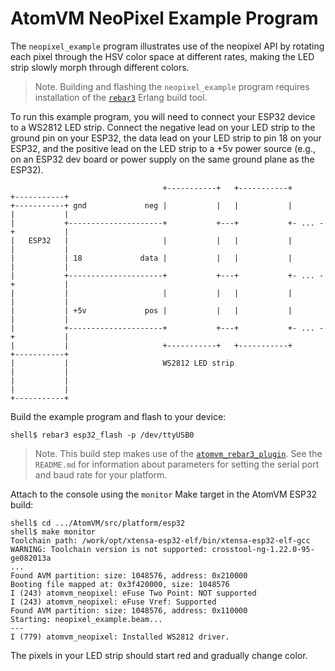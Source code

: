 # AtomVM NeoPixel Example Program

The `neopixel_example` program illustrates use of the neopixel API by rotating each pixel through the HSV color space at different rates, making the LED strip slowly morph through different colors.

> Note.  Building and flashing the `neopixel_example` program requires installation of the [`rebar3`](https://www.rebar3.org) Erlang build tool.

To run this example program, you will need to connect your ESP32 device to a WS2812 LED strip.  Connect the negative lead on your LED strip to the ground pin on your ESP32, the data lead on your LED strip to pin 18 on your ESP32, and the positive lead on the LED strip to a +5v power source (e.g., on an ESP32 dev board or power supply on the same ground plane as the ESP32).

                                      +-----------+   +-----------+       +-----------+
    +-----------+ gnd             neg |           |   |           |       |           |
    |           +---------------------+           +---+           +- ... -+           |
    |   ESP32   |                     |           |   |           |       |           |
    |           | 18             data |           |   |           |       |           |
    |           +---------------------+           +---+           +- ... -+           |
    |           |                     |           |   |           |       |           |
    |           | +5v             pos |           |   |           |       |           |
    |           +---------------------+           +---+           +- ... -+           |
    |           |                     +-----------+   +-----------+       +-----------+
    |           |                     WS2812 LED strip
    |           |
    |           |
    |           |
    +-----------+

Build the example program and flash to your device:

    shell$ rebar3 esp32_flash -p /dev/ttyUSB0

> Note.  This build step makes use of the [`atomvm_rebar3_plugin`](https://github.com/atomvm/atomvm_rebar3_plugin).  See the `README.md` for information about parameters for setting the serial port and baud rate for your platform.

Attach to the console using the `monitor` Make target in the AtomVM ESP32 build:

    shell$ cd .../AtomVM/src/platform/esp32
    shell$ make monitor
    Toolchain path: /work/opt/xtensa-esp32-elf/bin/xtensa-esp32-elf-gcc
    WARNING: Toolchain version is not supported: crosstool-ng-1.22.0-95-ge082013a
    ...
    Found AVM partition: size: 1048576, address: 0x210000
    Booting file mapped at: 0x3f420000, size: 1048576
    I (243) atomvm_neopixel: eFuse Two Point: NOT supported
    I (243) atomvm_neopixel: eFuse Vref: Supported
    Found AVM partition: size: 1048576, address: 0x110000
    Starting: neopixel_example.beam...
    ---
    I (779) atomvm_neopixel: Installed WS2812 driver.

The pixels in your LED strip should start red and gradually change color.
